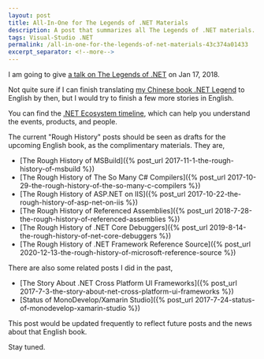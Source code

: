 ```yaml
---
layout: post
title: All-In-One for The Legends of .NET Materials
description: A post that summarizes all The Legends of .NET materials.
tags: Visual-Studio .NET
permalink: /all-in-one-for-the-legends-of-net-materials-43c374a01433
excerpt_separator: <!--more-->
---
```


I am going to give [a talk on The Legends of .NET](https://mvpdaysv-conference2017-1.busyconf.com/activities/59ebb3464ee06baeb80001c9) on Jan 17, 2018.

Not quite sure if I can finish translating [my Chinese book .NET Legend](https://nianbiao.lextudio.com/) to English by then, but I would try to finish a few more stories in English.

You can find the [.NET Ecosystem timeline](https://corefx.lextudio.com/), which can help you understand the events, products, and people.

The current "Rough History" posts should be seen as drafts for the upcoming English book, as the complimentary materials. They are,

* [The Rough History of MSBuild]({% post_url 2017-11-1-the-rough-history-of-msbuild %})
* [The Rough History of The So Many C# Compilers]({% post_url 2017-10-29-the-rough-history-of-the-so-many-c-compilers %})
* [The Rough History of ASP.NET on IIS]({% post_url 2017-10-22-the-rough-history-of-asp-net-on-iis %})
* [The Rough History of Referenced Assemblies]({% post_url 2018-7-28-the-rough-history-of-referenced-assemblies %})
* [The Rough History of .NET Core Debuggers]({% post_url 2019-8-14-the-rough-history-of-net-core-debuggers %})
* [The Rough History of .NET Framework Reference Source]({% post_url 2020-12-13-the-rough-history-of-microsoft-reference-source %})

There are also some related posts I did in the past,

* [The Story About .NET Cross Platform UI Frameworks]({% post_url 2017-7-3-the-story-about-net-cross-platform-ui-frameworks %})
* [Status of MonoDevelop/Xamarin Studio]({% post_url 2017-7-24-status-of-monodevelop-xamarin-studio %})

This post would be updated frequently to reflect future posts and the news about that English book.

Stay tuned.
